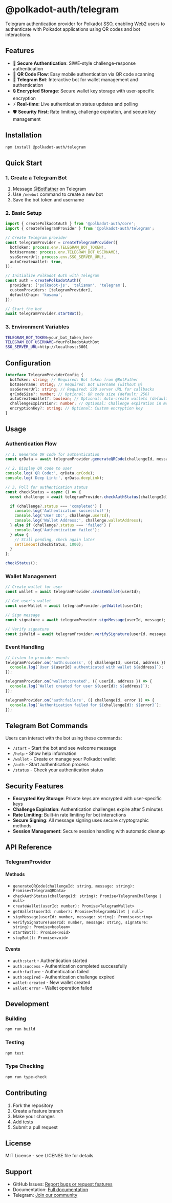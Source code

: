 # @polkadot-auth/telegram

Telegram authentication provider for Polkadot SSO, enabling Web2 users to authenticate with Polkadot applications using QR codes and bot interactions.

## Features

- 🔐 **Secure Authentication**: SIWE-style challenge-response authentication
- 📱 **QR Code Flow**: Easy mobile authentication via QR code scanning
- 🤖 **Telegram Bot**: Interactive bot for wallet management and authentication
- 🔒 **Encrypted Storage**: Secure wallet key storage with user-specific encryption
- ⚡ **Real-time**: Live authentication status updates and polling
- 🛡️ **Security First**: Rate limiting, challenge expiration, and secure key management

## Installation

```bash
npm install @polkadot-auth/telegram
```

## Quick Start

### 1. Create a Telegram Bot

1. Message [@BotFather](https://t.me/BotFather) on Telegram
2. Use `/newbot` command to create a new bot
3. Save the bot token and username

### 2. Basic Setup

```typescript
import { createPolkadotAuth } from '@polkadot-auth/core';
import { createTelegramProvider } from '@polkadot-auth/telegram';

// Create Telegram provider
const telegramProvider = createTelegramProvider({
  botToken: process.env.TELEGRAM_BOT_TOKEN!,
  botUsername: process.env.TELEGRAM_BOT_USERNAME!,
  ssoServerUrl: process.env.SSO_SERVER_URL!,
  autoCreateWallet: true,
});

// Initialize Polkadot Auth with Telegram
const auth = createPolkadotAuth({
  providers: ['polkadot-js', 'talisman', 'telegram'],
  customProviders: [telegramProvider],
  defaultChain: 'kusama',
});

// Start the bot
await telegramProvider.startBot();
```

### 3. Environment Variables

```bash
TELEGRAM_BOT_TOKEN=your_bot_token_here
TELEGRAM_BOT_USERNAME=YourPolkadotAuthBot
SSO_SERVER_URL=http://localhost:3001
```

## Configuration

```typescript
interface TelegramProviderConfig {
  botToken: string; // Required: Bot token from @BotFather
  botUsername: string; // Required: Bot username (without @)
  ssoServerUrl: string; // Required: SSO server URL for callbacks
  qrCodeSize?: number; // Optional: QR code size (default: 256)
  autoCreateWallet?: boolean; // Optional: Auto-create wallets (default: true)
  challengeExpiration?: number; // Optional: Challenge expiration in ms (default: 5min)
  encryptionKey?: string; // Optional: Custom encryption key
}
```

## Usage

### Authentication Flow

```typescript
// 1. Generate QR code for authentication
const qrData = await telegramProvider.generateQRCode(challengeId, message);

// 2. Display QR code to user
console.log('QR Code:', qrData.qrCode);
console.log('Deep Link:', qrData.deepLink);

// 3. Poll for authentication status
const checkStatus = async () => {
  const challenge = await telegramProvider.checkAuthStatus(challengeId);

  if (challenge?.status === 'completed') {
    console.log('Authentication successful!');
    console.log('User ID:', challenge.userId);
    console.log('Wallet Address:', challenge.walletAddress);
  } else if (challenge?.status === 'failed') {
    console.log('Authentication failed');
  } else {
    // Still pending, check again later
    setTimeout(checkStatus, 1000);
  }
};

checkStatus();
```

### Wallet Management

```typescript
// Create wallet for user
const wallet = await telegramProvider.createWallet(userId);

// Get user's wallet
const userWallet = await telegramProvider.getWallet(userId);

// Sign message
const signature = await telegramProvider.signMessage(userId, message);

// Verify signature
const isValid = await telegramProvider.verifySignature(userId, message, signature);
```

### Event Handling

```typescript
// Listen to provider events
telegramProvider.on('auth:success', ({ challengeId, userId, address }) => {
  console.log(`User ${userId} authenticated with wallet ${address}`);
});

telegramProvider.on('wallet:created', ({ userId, address }) => {
  console.log(`Wallet created for user ${userId}: ${address}`);
});

telegramProvider.on('auth:failure', ({ challengeId, error }) => {
  console.log(`Authentication failed for ${challengeId}: ${error}`);
});
```

## Telegram Bot Commands

Users can interact with the bot using these commands:

- `/start` - Start the bot and see welcome message
- `/help` - Show help information
- `/wallet` - Create or manage your Polkadot wallet
- `/auth` - Start authentication process
- `/status` - Check your authentication status

## Security Features

- **Encrypted Key Storage**: Private keys are encrypted with user-specific keys
- **Challenge Expiration**: Authentication challenges expire after 5 minutes
- **Rate Limiting**: Built-in rate limiting for bot interactions
- **Secure Signing**: All message signing uses secure cryptographic methods
- **Session Management**: Secure session handling with automatic cleanup

## API Reference

### TelegramProvider

#### Methods

- `generateQRCode(challengeId: string, message: string): Promise<TelegramQRData>`
- `checkAuthStatus(challengeId: string): Promise<TelegramChallenge | null>`
- `createWallet(userId: number): Promise<TelegramWallet>`
- `getWallet(userId: number): Promise<TelegramWallet | null>`
- `signMessage(userId: number, message: string): Promise<string>`
- `verifySignature(userId: number, message: string, signature: string): Promise<boolean>`
- `startBot(): Promise<void>`
- `stopBot(): Promise<void>`

#### Events

- `auth:start` - Authentication started
- `auth:success` - Authentication completed successfully
- `auth:failure` - Authentication failed
- `auth:expired` - Authentication challenge expired
- `wallet:created` - New wallet created
- `wallet:error` - Wallet operation failed

## Development

### Building

```bash
npm run build
```

### Testing

```bash
npm test
```

### Type Checking

```bash
npm run type-check
```

## Contributing

1. Fork the repository
2. Create a feature branch
3. Make your changes
4. Add tests
5. Submit a pull request

## License

MIT License - see LICENSE file for details.

## Support

- GitHub Issues: [Report bugs or request features](https://github.com/CoachCoe/polkadot-sso/issues)
- Documentation: [Full documentation](https://github.com/CoachCoe/polkadot-sso/tree/main/docs)
- Telegram: [Join our community](https://t.me/polkadot_auth)
